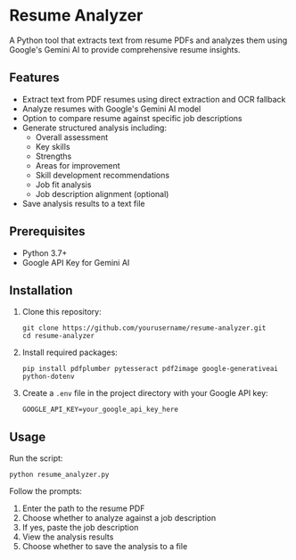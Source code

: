 # Resume Analyzer

A Python tool that extracts text from resume PDFs and analyzes them using Google's Gemini AI to provide comprehensive resume insights.

## Features

- Extract text from PDF resumes using direct extraction and OCR fallback
- Analyze resumes with Google's Gemini AI model
- Option to compare resume against specific job descriptions
- Generate structured analysis including:
  - Overall assessment
  - Key skills
  - Strengths
  - Areas for improvement
  - Skill development recommendations
  - Job fit analysis
  - Job description alignment (optional)
- Save analysis results to a text file

## Prerequisites

- Python 3.7+
- Google API Key for Gemini AI

## Installation

1. Clone this repository:
   ```
   git clone https://github.com/yourusername/resume-analyzer.git
   cd resume-analyzer
   ```

2. Install required packages:
   ```
   pip install pdfplumber pytesseract pdf2image google-generativeai python-dotenv
   ```

3. Create a `.env` file in the project directory with your Google API key:
   ```
   GOOGLE_API_KEY=your_google_api_key_here
   ```

## Usage

Run the script:
```
python resume_analyzer.py
```

Follow the prompts:
1. Enter the path to the resume PDF
2. Choose whether to analyze against a job description
3. If yes, paste the job description
4. View the analysis results
5. Choose whether to save the analysis to a file
